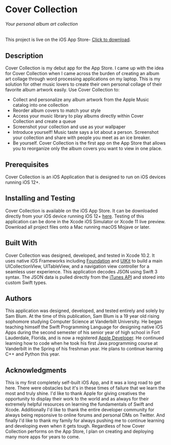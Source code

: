 # Cover Collection
###### Your personal album art collection
This project is live on the iOS App Store- [Click to download](https://apps.apple.com/us/app/cover-collection/id1448067875).

## Description
Cover Collection is my debut app for the App Store. I came up with the idea for Cover Collection when I came across the burden of creating an album art collage through word processing applications on my laptop. This is my solution for other music lovers to create their own personal collage of their favorite album artwork easily.
Use Cover Collection to:

- Collect and personalize any album artwork from the Apple Music catalog into one collection
- Reorder album covers to match your style
- Access your music library to play albums directly within Cover Collection and create a queue
- Screenshot your collection and use as your wallpaper
- Introduce yourself! Music taste says a lot about a person. Screenshot your collection and share with people you meet as an ice breaker.
- Be yourself. Cover Collection is the first app on the App Store that allows you to reorganize only the album covers you want to view in one place.

## Prerequisites
Cover Collection is an iOS Application that is designed to run on iOS devices running iOS 12+. 

## Installing and Testing
Cover Collection is available on the iOS App Store. It can be downloaded directly from your iOS device running iOS 12+ [here](https://apps.apple.com/us/app/cover-collection/id1448067875). Testing of this application can be done in the Xcode iOS Simulator or Xcode 11 live preview. Download all project files onto a Mac running macOS Mojave or later.

## Built With
Cover Collection was designed, developed, and tested in Xcode 10.2. It uses native iOS Frameworks including [Foundation](https://developer.apple.com/documentation/foundation) and [UIKit](https://developer.apple.com/documentation/uikit) to build a main UICollectionVIew, UITableView, and a navigation view controller for a seamless user experience. This application decodes JSON using Swift 3 syntax. The JSON data is pulled directly from the [iTunes API](https://affiliate.itunes.apple.com/resources/documentation/itunes-store-web-service-search-api/) and stored into custom Swift types.

## Authors
This application was designed, developed, and tested entirely and solely by Sam Blum. At the time of this publication, Sam Blum is a 19 year old rising sophomore studying Computer Science at Vanderbilt University. He began teaching himself the Swift Programming Language for designing native iOS Apps during the second semester of his senior year of high school in Fort Lauderdale, Florida, and is now a registered [Apple Developer](https://apps.apple.com/us/developer/sam-blum/id1448067874). He continued learning how to code when he took his first Java programming course at Vanderbilt in the Spring of his freshman year. He plans to continue learning C++ and Python this year.

## Acknowledgments
This is my first completely self-built iOS App, and it was a long road to get here. There were obstacles but it's in these times of failure that we learn the most and truly shine. I'd like to thank Apple for giving creatives the opportunity to display their work to the world and as always for their extremely helpful resources on learning the fundamentals of Swift and Xcode. Additionally I'd like to thank the entire developer community for always being repsonsive to online forums and personal DMs on Twitter. And finally I'd like to thank my family for always pushing me to continue learning and developing even when it gets tough.
Regardless of how Cover Collection performs on the App Store, I plan on creating and deploying many more apps for years to come.
